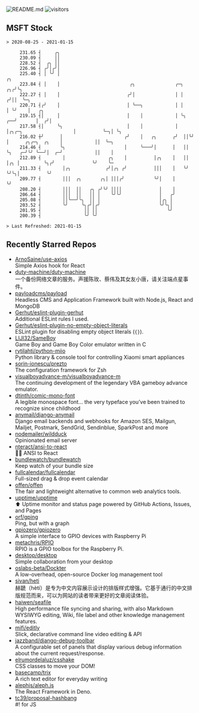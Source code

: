 ![README.md](https://github.com/Gerhut/Gerhut/workflows/README.md/badge.svg)
![visitors](https://visitors.vercel.app/Gerhut/Gerhut?token=8cf69d1f6813d272ef062726b6070c9be4ff72038cfe5a7ded7384a8da65d866)

## MSFT Stock

```
> 2020-08-25 - 2021-01-15

     231.65 ┤     ╭╮                                                                                             
     230.09 ┤     ││                                                                                             
     228.52 ┤  ╭╮ ││                                                                                             
     226.96 ┤ ╭╯│╭╯│                                                                                             
     225.40 ┤ │ ╰╯ │                                                                              ╭╮             
     223.84 ┤ │    │                          ╭╮               ╭─╮                             ╭╮╭╯╰╮            
     222.27 ┤ │    │                         ╭╯│               │ │                            ╭╯││  ╰─╮          
     220.71 ┤╭╯    │                         │ ╰──╮            │ │                            │ ╰╯    │   ╭╮     
     219.15 ┤│     │                         │    │            │ ╰╮                        ╭──╯       │  ╭╯│     
     217.58 ┤│     ╰╮                        │    │            │  │╭╮╭─╮                   │          ╰─╮│ ╰╮    
     216.02 ┼╯      │                       ╭╯    │   ╭╮      ╭╯  ││╰╯ │      ╭╮╭─╮  ╭╮    │            ││  ╰─╮  
     214.46 ┤       ╰╮                      │     ╰───╯│      │   ││   ╰╮   ╭─╯╰╯ ╰──╯│  ╭─╯            ││    │  
     212.89 ┤        │                ╭╮    │          │╭╮    │   ││    │╭╮ │         ╰╮╭╯              ╰╯    ╰─ 
     211.33 ┤        │╭╮             ╭╯│╭╮ ╭╯          │││    │   ╰╯    ╰╯╰╮│          ╰╯                        
     209.77 ┤        │││  ╭╮       ╭╮│ │││╭╯           ╰╯│    │            ╰╯                                    
     208.20 ┤        │││  ││   ╭╮ ╭╯╰╯ ││││              │    │                                                  
     206.64 ┤        │││  ││   ││ │    ╰╯╰╯              │   ╭╯                                                  
     205.08 ┤        ││╰──╯╰╮  ││ │                      │╭╮ │                                                   
     203.52 ┤        ╰╯     ╰╮╭╯│╭╯                      ╰╯╰╮│                                                   
     201.95 ┤                ││ ││                          ╰╯                                                   
     200.39 ┤                ╰╯ ╰╯                                                                               

> Last Refreshed: 2021-01-15
```

## Recently Starred Repos

- [ArnoSaine/use-axios](https://github.com/ArnoSaine/use-axios)  
  Simple Axios hook for React
- [duty-machine/duty-machine](https://github.com/duty-machine/duty-machine)  
  一个备份网络文章的服务。声援陈玫、蔡伟及其女友小唐，请关注端点星事件。
- [payloadcms/payload](https://github.com/payloadcms/payload)  
  Headless CMS and Application Framework built with Node.js, React and MongoDB
- [Gerhut/eslint-plugin-gerhut](https://github.com/Gerhut/eslint-plugin-gerhut)  
  Additional ESLint rules I used.
- [Gerhut/eslint-plugin-no-empty-object-literals](https://github.com/Gerhut/eslint-plugin-no-empty-object-literals)  
  ESLint plugin for disabling empty object literals (`{}`).
- [LIJI32/SameBoy](https://github.com/LIJI32/SameBoy)  
  Game Boy and Game Boy Color emulator written in C
- [rytilahti/python-miio](https://github.com/rytilahti/python-miio)  
  Python library & console tool for controlling Xiaomi smart appliances
- [sorin-ionescu/prezto](https://github.com/sorin-ionescu/prezto)  
  The configuration framework for Zsh
- [visualboyadvance-m/visualboyadvance-m](https://github.com/visualboyadvance-m/visualboyadvance-m)  
  The continuing development of the legendary VBA gameboy advance emulator.
- [dtinth/comic-mono-font](https://github.com/dtinth/comic-mono-font)  
  A legible monospace font... the very typeface you’ve been trained to recognize since childhood
- [anymail/django-anymail](https://github.com/anymail/django-anymail)  
  Django email backends and webhooks for Amazon SES, Mailgun, Mailjet, Postmark, SendGrid, Sendinblue, SparkPost and more
- [nodemailer/wildduck](https://github.com/nodemailer/wildduck)  
  Opinionated email server
- [nteract/ansi-to-react](https://github.com/nteract/ansi-to-react)  
  :guardsman: ANSI to React
- [bundlewatch/bundlewatch](https://github.com/bundlewatch/bundlewatch)  
  Keep watch of your bundle size
- [fullcalendar/fullcalendar](https://github.com/fullcalendar/fullcalendar)  
  Full-sized drag & drop event calendar
- [offen/offen](https://github.com/offen/offen)  
  The fair and lightweight alternative to common web analytics tools. 
- [upptime/upptime](https://github.com/upptime/upptime)  
  ⬆️ Uptime monitor and status page powered by GitHub Actions, Issues, and Pages
- [orf/gping](https://github.com/orf/gping)  
  Ping, but with a graph
- [gpiozero/gpiozero](https://github.com/gpiozero/gpiozero)  
  A simple interface to GPIO devices with Raspberry Pi
- [metachris/RPIO](https://github.com/metachris/RPIO)  
  RPIO is a GPIO toolbox for the Raspberry Pi.
- [desktop/desktop](https://github.com/desktop/desktop)  
  Simple collaboration from your desktop
- [oslabs-beta/Dockter](https://github.com/oslabs-beta/Dockter)  
  A low-overhead, open-source Docker log management tool
- [sivan/heti](https://github.com/sivan/heti)  
  赫蹏（hètí）是专为中文内容展示设计的排版样式增强。它基于通行的中文排版规范而来，可以为网站的读者带来更好的文章阅读体验。
- [haiwen/seafile](https://github.com/haiwen/seafile)  
  High performance file syncing and sharing, with also Markdown WYSIWYG editing, Wiki, file label and other knowledge management features.
- [mifi/editly](https://github.com/mifi/editly)  
  Slick, declarative command line video editing & API
- [jazzband/django-debug-toolbar](https://github.com/jazzband/django-debug-toolbar)  
  A configurable set of panels that display various debug information about the current request/response.
- [elrumordelaluz/csshake](https://github.com/elrumordelaluz/csshake)  
  CSS classes to move your DOM!
- [basecamp/trix](https://github.com/basecamp/trix)  
  A rich text editor for everyday writing
- [alephjs/aleph.js](https://github.com/alephjs/aleph.js)  
  The React Framework in Deno.
- [tc39/proposal-hashbang](https://github.com/tc39/proposal-hashbang)  
  #! for JS
